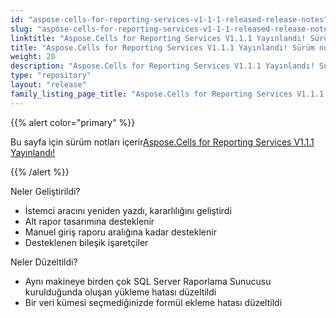 ```yaml
---
id: "aspose-cells-for-reporting-services-v1-1-1-released-release-notes"
slug: "aspose-cells-for-reporting-services-v1-1-1-released-release-notes"
linktitle: "Aspose.Cells for Reporting Services V1.1.1 Yayınlandı! Sürüm notları"
title: "Aspose.Cells for Reporting Services V1.1.1 Yayınlandı! Sürüm notları"
weight: 20
description: "Aspose.Cells for Reporting Services V1.1.1 Yayınlandı! Sürüm notları – the latest updates and fixes."
type: "repository"
layout: "release"
family_listing_page_title: "Aspose.Cells for Reporting Services V1.1.1 Yayınlandı! Sürüm notları"
---
```

{{% alert color="primary" %}} 

 Bu sayfa için sürüm notları içerir[Aspose.Cells for Reporting Services V1.1.1 Yayınlandı!](https://releases.aspose.com/cells/reportingservices/new-releases/aspose.cells-for-reporting-services-v1.1.1-released/)

{{% /alert %}} 

 Neler Geliştirildi?

-  İstemci aracını yeniden yazdı, kararlılığını geliştirdi
- Alt rapor tasarımına desteklenir
- Manuel giriş raporu aralığına kadar desteklenir
- Desteklenen bileşik işaretçiler

 Neler Düzeltildi?

- Aynı makineye birden çok SQL Server Raporlama Sunucusu kurulduğunda oluşan yükleme hatası düzeltildi
- Bir veri kümesi seçmediğinizde formül ekleme hatası düzeltildi
